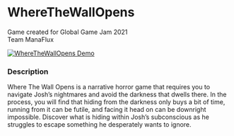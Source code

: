# WhereTheWallOpens  
Game created for Global Game Jam 2021  
Team ManaFlux

[![WhereTheWallOpens Demo](![image](https://github.com/user-attachments/assets/9a2735ea-ad9b-440f-9b1a-2a3ed381c4e6)
)](https://www.youtube.com/watch?v=6m7zRwNOEK8&t=1s)

### Description
Where The Wall Opens is a narrative horror game that requires you to navigate Josh’s nightmares and avoid the darkness that dwells there. In the process, you will find that hiding from the darkness only buys a bit of time, running from it can be futile, and facing it head on can be downright impossible. Discover what is hiding within Josh’s subconscious as he struggles to escape something he desperately wants to ignore.
